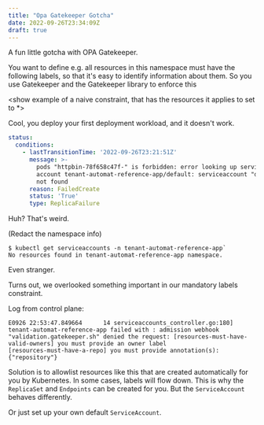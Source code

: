 ```yaml
---
title: "Opa Gatekeeper Gotcha"
date: 2022-09-26T23:34:09Z
draft: true
---
```


A fun little gotcha with OPA Gatekeeper.

You want to define e.g. all resources in this namespace must have the following labels, so that it's easy to 
identify information about them.
So you use Gatekeeper and the Gatekeeper library to enforce this

<show example of a naive constraint, that has the resources it applies to set to *>

Cool, you deploy your first deployment workload, and it doesn't work.

```yaml
status:
  conditions:
    - lastTransitionTime: '2022-09-26T23:21:51Z'
      message: >-
        pods "httpbin-78f658c47f-" is forbidden: error looking up service
        account tenant-automat-reference-app/default: serviceaccount "default"
        not found
      reason: FailedCreate
      status: 'True'
      type: ReplicaFailure
```

Huh? That's weird.

<Explain default service accounts here>

(Redact the namespace info)

```
$ kubectl get serviceaccounts -n tenant-automat-reference-app`
No resources found in tenant-automat-reference-app namespace.
```

Even stranger.

<Link to docs about the controller creating the default SA for you>

Turns out, we overlooked something important in our mandatory labels constraint.

Log from control plane:

```
E0926 22:53:47.849664      14 serviceaccounts_controller.go:180] tenant-automat-reference-app failed with : admission webhook "validation.gatekeeper.sh" denied the request: [resources-must-have-valid-owners] you must provide an owner label
[resources-must-have-a-repo] you must provide annotation(s): {"repository"}
```

Solution is to allowlist resources like this that are created automatically for you by Kubernetes.
In some cases, labels will flow down. 
This is why the `ReplicaSet` and `Endpoints` can be created for you.
But the `ServiceAccount` behaves differently.

Or just set up your own default `ServiceAccount`.